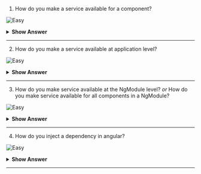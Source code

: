 1. How do you make a service available for a component?

![Easy](https://github.com/revaturelabs/interviewquestions/blob/dev/ComplexityTags/simple%20(2).svg)

<details>
<summary><b>Show Answer</b></summary>
<blockquote>
  
Let's consider, we have to make `UserService` available for a `UserComponent` in our angular application.
  
In the `user.component.ts` file, add the `UserService` in the `providers` property of `@Component` decorator
```ts
import { Component, OnInit } from '@angular/core';
import { UserService } from '../user.service';

@Component({
  selector: 'app-user',
  templateUrl: './user.component.html',
  styleUrls: ['./user.component.css'],
  providers : [UserService]
})
export class UserComponent implements OnInit  {

  constructor(private  user : UserService) {  }
  ngOnInit(): void {
    console.log("Form User Component")
    this.user.display()
  }
}
```
  
</blockquote>
</details>
  
---

2. How do you make a service available at application level?

![Easy](https://github.com/revaturelabs/interviewquestions/blob/dev/ComplexityTags/simple%20(2).svg)

<details>
<summary><b>Show Answer</b></summary>
<blockquote>

Let's consider, we want to make `UserService` available for all the components. 

In the `user.service.ts` file, by default, AngularCLI sets the providedIn to `root` registers the service at the module level. So that is available for all compoenents.
  
```ts
import { Injectable } from '@angular/core';

@Injectable({ providedIn: 'root' })
export class UserService {
}
```
  
</blockquote>
</details>

---

3.  How do you make service available at the NgModule level? _or_ How do you make service available for all components in a NgModule?

![Easy](https://github.com/revaturelabs/interviewquestions/blob/dev/ComplexityTags/simple%20(2).svg)

<details>
<summary><b>Show Answer</b></summary>
<blockquote>
 
At the NgModule level, using the `providers` field of the `@NgModule` decorator. In this scenario, the `UserService` is available to a**ll components, directives and pipes** declared in this NgModule.
  
For example:
```ts
@NgModule({
  declarations: [UserListComponent]
  providers: [UserService]
})
class UserListModule {}
``` 
  
When you register a provider with a specific NgModule, the same instance of a service is available to all components in that NgModule.
  
</blockquote>
</details>

---

4. How do you inject a dependency in angular?

![Easy](https://github.com/revaturelabs/interviewquestions/blob/dev/ComplexityTags/simple%20(2).svg)

<details>
<summary><b>Show Answer</b></summary>
<blockquote>
  
The most common way to inject a dependency is to declare it in a **class constructor**. When Angular creates a new instance of a component, directive, or pipe class, it determines which services or other dependencies that class needs by looking at the constructor parameter types.
  
```ts
@Component({ … })
class HeroListComponent {
  constructor(private service: HeroService) {}
}
```

</blockquote>
</details>
  
---
